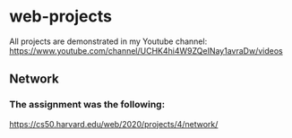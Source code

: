# web-projects
All projects are demonstrated in my Youtube channel:
https://www.youtube.com/channel/UCHK4hi4W9ZQeINay1avraDw/videos

## Network
### The assignment was the following:
  https://cs50.harvard.edu/web/2020/projects/4/network/
